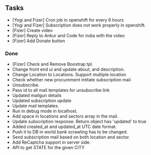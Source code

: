 ## Tasks

* [Yogi and Fizer] Cron job in openshift for every 6 hours
* [Yogi and Fizer] Subscription does not work properly in openshift.
* [Fizer] Create video
* [Fizer] Reply to Ankur and Code for india with the video
* [Fizer] Add Donate button

### Done

* [Fizer] Check and Remove Boostrap tpl.
* Change front end ui and update about, and description.
* Change Location to Locations. Support multiple location
* Check whether new procurement intitate subscription mail
* Unsubscribe.
* Pass id to all mail templates for unsubscribe link
* Updated mailgun details
* Updated subscription update
* Update mail templates.
* Run in debug mode in localhost.
* Add space in locations and sectors array in the mail.
* Update subscription response. Return object has 'updated' to true
* Added created_at and updated_at UTC date format.
* Push it to DB in world bank scrawling has to be changed.
* Send subscription mail based on both location and sector.
* Add ReCaptcha support in server side.
* API to get STATE for the given CITY

